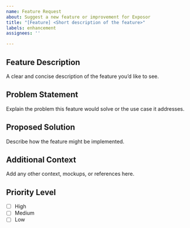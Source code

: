 ```yaml
---
name: Feature Request
about: Suggest a new feature or improvement for Exposor
title: "[Feature] <Short description of the feature>"
labels: enhancement
assignees: ''

---
```


## Feature Description
A clear and concise description of the feature you’d like to see.

## Problem Statement
Explain the problem this feature would solve or the use case it addresses.

## Proposed Solution
Describe how the feature might be implemented.

## Additional Context
Add any other context, mockups, or references here.

## Priority Level
- [ ] High
- [ ] Medium
- [ ] Low
